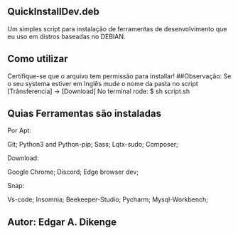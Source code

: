 ## QuickInstallDev.deb ##
Um simples script para instalação de ferramentas de desenvolvimento que eu uso em distros baseadas no DEBIAN. 

## Como utilizar ##

Certifique-se que o arquivo tem permissão para installar!
##Observação: Se o seu systema estiver em Inglês mude o nome da pasta no script [Trânsferencia] -> [Download]
No terminal rode:
$ sh script.sh

## Quias Ferramentas são instaladas ##

Por Apt:

Git;
Python3 and Python-pip;
Sass;
Lqtx-sudo;
Composer;

Download:

Google Chrome;
Discord;
Edge browser dev;

Snap:

Vs-code;
Insomnia;
Beekeeper-Studio;
Pycharm;
Mysql-Workbench;

## Autor: Edgar A. Dikenge ##
